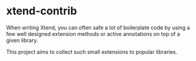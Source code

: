 xtend-contrib
=================

When writing Xtend, you can often safe a lot of boilerplate code
by using a few well designed extension methods or active annotations on top of a given library.

This project aims to collect such small extensions to popular libraries.